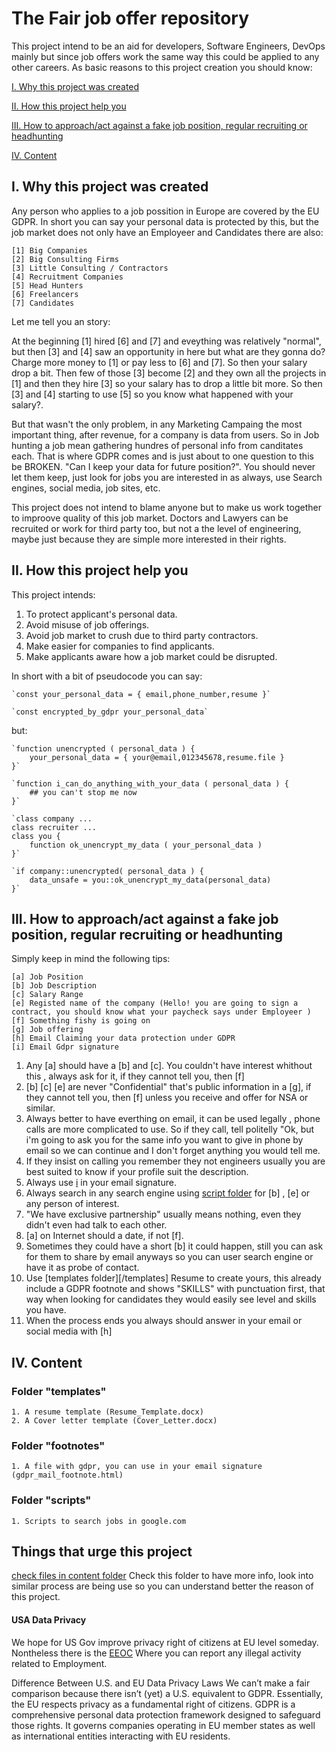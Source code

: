 # The Fair job offer repository

This project intend to be an aid for developers, Software Engineers, DevOps mainly but since job offers work the same way this could be applied to any other careers.
As basic reasons to this project creation you should know:

[I. Why this project was created](#i-why-this-project-was-created)

[II. How this project help you](#ii-how-this-project-help-you)

[III. How to approach/act against a fake job position, regular recruiting or headhunting](#iii-how-to-approachact-against-a-fake-job-position-regular-recruiting-or-headhunting)

[IV. Content](#iv-content)


## I. Why this project was created

Any person who applies to a job possition in Europe are covered by the EU GDPR. In short you can say your personal data is protected by this, but the job market does not only have an Employeer and Candidates there are also:

    [1] Big Companies
    [2] Big Consulting Firms
    [3] Little Consulting / Contractors
    [4] Recruitment Companies
    [5] Head Hunters
    [6] Freelancers
    [7] Candidates

Let me tell you an story:

At the beginning [1] hired [6] and [7] and eveything was relatively "normal", but then [3] and [4] saw an opportunity in here but what are they gonna do? Charge more money to [1] or pay less to [6] and [7]. So then your salary drop a bit. Then few of those [3] become [2] and they own all the projects in [1] and then they hire [3] so your salary has to drop a little bit more. So then [3] and [4] starting to use [5] so you know what happened with your salary?. 

But that wasn't the only problem, in any Marketing Campaing the most important thing, after revenue, for a company is data from users. So in Job hunting a job mean gathering hundres of personal info from canditates each. That is where GDPR comes and is just about to one question to this be BROKEN. "Can I keep your data for future position?". You should never let them keep, just look for jobs you are 
interested in as always, use Search engines, social media, job sites, etc.

This project does not intend to blame anyone but to make us work together to improove quality of this job market. Doctors and Lawyers can be recruited or work for third party too, but not a the level of engineering, maybe just because they are simple more interested in their rights.


## II. How this project help you

This project intends:

1. To protect applicant's personal data.
2. Avoid misuse of job offerings.
3. Avoid job market to crush due to third party contractors.
4. Make easier for companies to find applicants.
5. Make applicants aware how a job market could be disrupted.


In short with a bit of pseudocode you can say:

    `const your_personal_data = { email,phone_number,resume }`

    `const encrypted_by_gdpr your_personal_data`

but:

    `function unencrypted ( personal_data ) {
        your_personal_data = { your@email,012345678,resume.file }
    }`

    `function i_can_do_anything_with_your_data ( personal_data ) {
        ## you can't stop me now
    }`

    `class company ...
    class recruiter ...
    class you {
        function ok_unencrypt_my_data ( your_personal_data )
    }`

    `if company::unencrypted( personal_data ) {
        data_unsafe = you::ok_unencrypt_my_data(personal_data)
    }`

## III. How to approach/act against a fake job position, regular recruiting or headhunting

Simply keep in mind the following tips:

    [a] Job Position
    [b] Job Description
    [c] Salary Range
    [e] Registed name of the company (Hello! you are going to sign a contract, you should know what your paycheck says under Employeer )
    [f] Something fishy is going on
    [g] Job offering
    [h] Email Claiming your data protection under GDPR
    [i] Email Gdpr signature

1. Any [a] should have a [b] and [c]. You couldn't have interest whithout this , always ask for it, if they cannot tell you, then [f]
2. [b] [c] [e] are never "Confidential" that's public information in a [g], if they cannot tell you, then [f] unless you receive and offer for NSA or similar.
3. Always better to have everthing on email, it can be used legally , phone calls are more complicated to use. So if they call, tell politelly "Ok, but i'm going to ask you for the same info you want to give in phone by email so we can continue and I don't forget anything you would tell me.
4. If they insist on calling you remember they not engineers usually you are best suited to know if your profile suit the description.
5. Always use [i](footnotes/gdpr_mail_footnote.html) in your email signature.
6. Always search in any search engine using [script folder](scripts) for [b] , [e] or any person of interest.
7. "We have exclusive partnership" usually means nothing, even they didn't even had talk to each other.
8. [a] on Internet should a date, if not [f].
9. Sometimes  they could have a short [b] it could happen, still you can ask for them to share by email anyways so you can user search engine or have it
as probe of contact.
10. Use [templates folder][/templates] Resume to create yours, this already include a GDPR footnote and shows "SKILLS" with punctuation first, that way when looking for candidates they would easily see level and skills you have.
11. When the process ends you always should answer in your email or social media with [h] 


## IV. Content

### Folder "templates"
    1. A resume template (Resume_Template.docx)
    2. A Cover letter template (Cover_Letter.docx)

### Folder "footnotes"
    1. A file with gdpr, you can use in your email signature (gdpr_mail_footnote.html)
### Folder "scripts"
    1. Scripts to search jobs in google.com

## Things that urge this project
[check files in content folder](content) Check this folder to have more info, look into similar process are being use so you can understand better the reason of this project.

#### USA Data Privacy

We hope for US Gov improve privacy right of citizens at EU level someday. Nontheless there is the [EEOC](https://www.eeoc.gov/) Where you can report any illegal activity related to Employment.

Difference Between U.S. and EU Data Privacy Laws 
We can’t make a fair comparison because there isn’t (yet) a U.S. equivalent to GDPR. Essentially, the EU respects privacy as a fundamental right of citizens. GDPR is a comprehensive personal data protection framework designed to safeguard those rights. It governs companies operating in EU member states as well as international entities interacting with EU residents. 